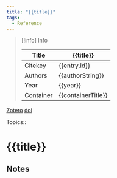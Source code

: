 ```yaml
---
title: "{{title}}"
tags:
  - Reference
---
```


> [!info] Info
> 
> Title | {{title}}
>  -- | --
> Citekey | {{entry.id}}
> Authors | {{authorString}}
> Year | {{year}}
> Container | {{containerTitle}}

[Zotero]({{zoteroSelectURI}}) [doi](https://doi.org/{{DOI}})

 Topics:: 

# {{title}}

## Notes




